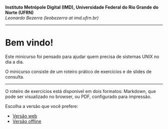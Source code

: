 **Instituto Metrópole Digital (IMD), Universidade Federal do Rio Grande do Norte (UFRN)**  
*Leonardo Bezerra (leobezerra at imd.ufrn.br)*

---

# Bem vindo!

Este minicurso foi pensado para ajudar quem precisa de sistemas UNIX no dia a dia. 

O minicurso consiste de um roteiro prático de exercícios e de slides de consulta.

---

O roteiro de exercícios está disponível em dois formatos: Markdown, que pode ser visualizado no browser, ou PDF, configurado para impressão.

Escolha a versão que você prefere:

* [Versão web](html)
* [Versão offline](unix.tar.gz)
